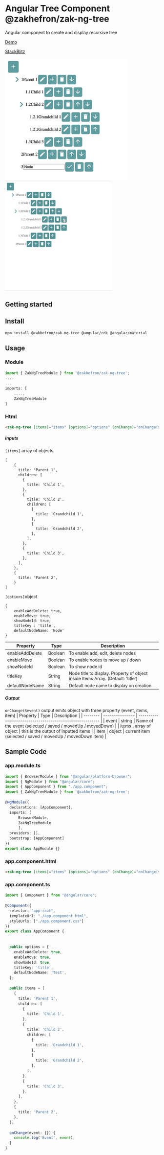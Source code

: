 #  Angular Tree Component @zakhefron/zak-ng-tree

Angular component to create and display recursive tree

[Demo](https://angular-ivy-anwpnr.stackblitz.io/)

[StackBlitz](https://stackblitz.com/edit/angular-ivy-anwpnr?file=src%2Fapp%2Fapp.component.html)

<img src="https://raw.githubusercontent.com/zakhefron/zak-ng-tree/main/assets/demo.jpg" width="400"/>

<img src="https://raw.githubusercontent.com/zakhefron/zak-ng-tree/main/assets/demo.gif" width="350"/>



## Getting started
## Install

```sh
npm install @zakhefron/zak-ng-tree @angular/cdk @angular/material
```

## Usage

### Module

```typescript
import { ZakNgTreeModule } from '@zakhefron/zak-ng-tree';
....
...
imports: [
    ....,
    ZakNgTreeModule
]
```

### Html

```html
<zak-ng-tree [items]="items" [options]="options" (onChange)="onChange($event)"></zak-ng-tree>
```
##### Inputs ######
`[items]` array of objects 
```
[
    {
      title: 'Parent 1',
      children: [
        {
          title: 'Child 1',
        },
        {
          title: 'Child 2',
          children: [
            {
              title: 'Grandchild 1',
            },
            {
              title: 'Grandchild 2',
            },
          ],
        },
        {
          title: 'Child 3',
        },
      ],
    },
    {
      title: 'Parent 2',
    }
]
```

`[options]`object 

```
{
    enableAddDelete: true,
    enableMove: true,
    showNodeId: true,
    titleKey : 'title', 
    defaultNodeName: 'Node'
}
```
  
| Property        |  Type    |  Description                                                                    |
| ----------------| -------- | ------------------------------------------------------------------------------- |
| enableAddDelete | Boolean  | To enable add, edit, delete nodes                                               |
| enableMove      | Boolean  | To enable nodes to move up / down                                               |
| showNodeId      | Boolean  | To show node id                                                                 |
| titleKey        | String   | Node title to display. Property of object inside Items Array. (Default: 'title')|
| defaultNodeName | String   | Default node name to display on creation |
##### Output ######
`onChange($event)` output emits object with three property (event, items, item)
| Property |  Type            |  Description                                               |
| -------- | ---------------- | ---------------------------------------------------------- |
| event    |  string          | Name of the event (selected / saved / movedUp / movedDown) |
| items    |  array of object | this is the output of inputted items                       |
| item     |  object          | current item (selected / saved / movedUp / movedDown item) |

## Sample Code
### app.module.ts

```typescript
import { BrowserModule } from "@angular/platform-browser";
import { NgModule } from "@angular/core";
import { AppComponent } from "./app.component";
import { ZakNgTreeModule } from '@zakhefron/zak-ng-tree';

@NgModule({
  declarations: [AppComponent],
  imports: [
      BrowserModule, 
      ZakNgTreeModule
      ],
  providers: [],
  bootstrap: [AppComponent]
})
export class AppModule {}
```

### app.component.html

```html
<zak-ng-tree [items]="items" [options]="options" (onChange)="onChange($event)"></zak-ng-tree>
```

### app.component.ts

```typescript
import { Component } from "@angular/core";

@Component({
  selector: "app-root",
  templateUrl: "./app.component.html",
  styleUrls: ["./app.component.css"]
})
export class AppComponent {  


  public options = {
    enableAddDelete: true,
    enableMove: true,
    showNodeId: true,
    titleKey: 'title',
    defaultNodeName: 'Test',
  };

  public items = [
    {
      title: 'Parent 1',
      children: [
        {
          title: 'Child 1',
        },
        {
          title: 'Child 2',
          children: [
            {
              title: 'Grandchild 1',
            },
            {
              title: 'Grandchild 2',
            },
          ],
        },
        {
          title: 'Child 3',
        },
      ],
    },
    {
      title: 'Parent 2',
    },
  ];

  onChange(event: {}) {
    console.log('Event', event);
  }
}
```
